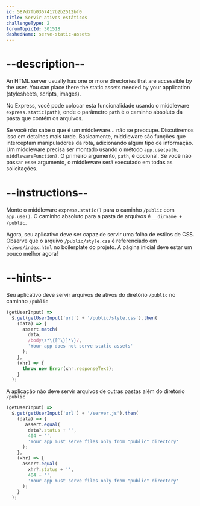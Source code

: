 ```yaml
---
id: 587d7fb0367417b2b2512bf0
title: Servir ativos estáticos
challengeType: 2
forumTopicId: 301518
dashedName: serve-static-assets
---
```


# --description--

An HTML server usually has one or more directories that are accessible by the user. You can place there the static assets needed by your application (stylesheets, scripts, images).

No Express, você pode colocar esta funcionalidade usando o middleware `express.static(path)`, onde o parâmetro `path` é o caminho absoluto da pasta que contém os arquivos.

Se você não sabe o que é um middleware... não se preocupe. Discutiremos isso em detalhes mais tarde. Basicamente, middleware são funções que interceptam manipuladores da rota, adicionando algum tipo de informação. Um middleware precisa ser montado usando o método `app.use(path, middlewareFunction)`. O primeiro argumento, `path`, é opcional. Se você não passar esse argumento, o middleware será executado em todas as solicitações.

# --instructions--

Monte o middleware `express.static()` para o caminho `/public` com `app.use()`. O caminho absoluto para a pasta de arquivos é `__dirname + /public`.

Agora, seu aplicativo deve ser capaz de servir uma folha de estilos de CSS. Observe que o arquivo `/public/style.css` é referenciado em `/views/index.html` no boilerplate do projeto. A página inicial deve estar um pouco melhor agora!

# --hints--

Seu aplicativo deve servir arquivos de ativos do diretório `/public` no caminho `/public`

```js
(getUserInput) =>
  $.get(getUserInput('url') + '/public/style.css').then(
    (data) => {
      assert.match(
        data,
        /body\s*\{[^\}]*\}/,
        'Your app does not serve static assets'
      );
    },
    (xhr) => {
      throw new Error(xhr.responseText);
    }
  );
```

A aplicação não deve servir arquivos de outras pastas além do diretório `/public`

```js
(getUserInput) =>
  $.get(getUserInput('url') + '/server.js').then(
    (data) => {
       assert.equal(
        data?.status + '',
        404 + '',
        'Your app must serve files only from "public" directory'
      );
    },
    (xhr) => {
      assert.equal(
        xhr?.status + '',
        404 + '',
        'Your app must serve files only from "public" directory'
      );
    }
  );
```

